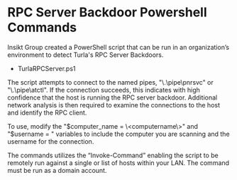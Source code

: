 # RPC Server Backdoor Powershell Commands

Insikt Group created a PowerShell script that can be run in an organization’s environment to detect Turla's RPC Server Backdoors.

* TurlaRPCServer.ps1

The script attempts to connect to the named pipes, "\\.\pipe\pnrsvc" or "\\.\pipe\atctl". If the connection succeeds, this indicates with high confidence that the host is running the RPC server backdoor. Additional network analysis is then required to examine the connections to the host and identify the RPC client.

To use, modify the "$computer_name = \<computername\>" and "$username = <username>" variables to include the computer you are scanning and the username for the connection.
  
The commands utilizes the “Invoke-Command” enabling the script to be remotely run against a single or list of hosts within your LAN. The command must be run as a domain account.
